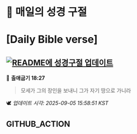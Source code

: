 # 🙏 매일의 성경 구절
# [Daily Bible verse]
## [![README에 성경구절 업데이트](https://github.com/DONGSUKA/first_test/actions/workflows/update-readme-bible.yml/badge.svg)](https://github.com/DONGSUKA/first_test/actions/workflows/update-readme-bible.yml)
<!-- START_BIBLE_VERSE -->
📖 **출애굽기 18:27**
> 모세가 그의 장인을 보내니 그가 자기 땅으로 가니라

🕊️ _업데이트 시각: 2025-09-05 15:58:51 KST_
  <!-- END_BIBLE_VERSE -->
## GITHUB_ACTION
